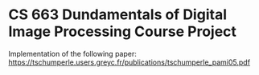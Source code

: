# CS 663 Dundamentals of Digital Image Processing Course Project
Implementation of the following paper:
https://tschumperle.users.greyc.fr/publications/tschumperle_pami05.pdf